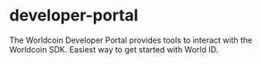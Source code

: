 # developer-portal
The Worldcoin Developer Portal provides tools to interact with the Worldcoin SDK. Easiest way to get started with World ID.
